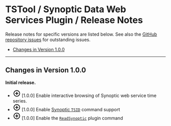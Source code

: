 # TSTool / Synoptic Data Web Services Plugin / Release Notes #

Release notes for specific versions are listed below.
See also the [GitHub repository issues](https://github.com/OpenWaterFoundation/owf-tstool-synoptic-plugin/issues)
for outstanding issues.

*   [Changes in Version 1.0.0](#changes-in-version-100)

----------

## Changes in Version 1.0.0 ##

**Initial release.**

*   ![new](new.png) [1.0.0] Enable interactive browsing of Synoptic web service time series.
*   ![new](new.png) [1.0.0] Enable [Synoptic `TSID`](../command-ref/TSID/TSID.md) command support
*   ![new](new.png) [1.0.0] Enable the [`ReadSynoptic`](../command-ref/ReadSynoptic/ReadSynoptic.md) plugin command
